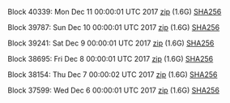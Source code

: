 Block 40339: Mon Dec 11 00:00:01 UTC 2017 [zip](https://transfer.sh/GBILB/bootstrap.dat.20171211.zip) (1.6G) [SHA256](https://transfer.sh/TRSm/sha256.txt)

Block 39787: Sun Dec 10 00:00:01 UTC 2017 [zip](https://transfer.sh/15t34G/bootstrap.dat.20171210.zip) (1.6G) [SHA256](https://transfer.sh/W5j8R/sha256.txt)

Block 39241: Sat Dec  9 00:00:01 UTC 2017 [zip](https://transfer.sh/Nfejt/bootstrap.dat.20171209.zip) (1.6G) [SHA256](https://transfer.sh/14WvlI/sha256.txt)

Block 38695: Fri Dec  8 00:00:01 UTC 2017 [zip]() (1.6G) [SHA256]()

Block 38154: Thu Dec  7 00:00:02 UTC 2017 [zip](https://transfer.sh/I2282/bootstrap.dat.20171207.zip) (1.6G) [SHA256](https://transfer.sh/keQnK/sha256.txt)

Block 37599: Wed Dec  6 00:00:01 UTC 2017 [zip](https://transfer.sh/ixEBd/bootstrap.dat.20171206.zip) (1.6G) [SHA256](https://transfer.sh/6war5/sha256.txt)
